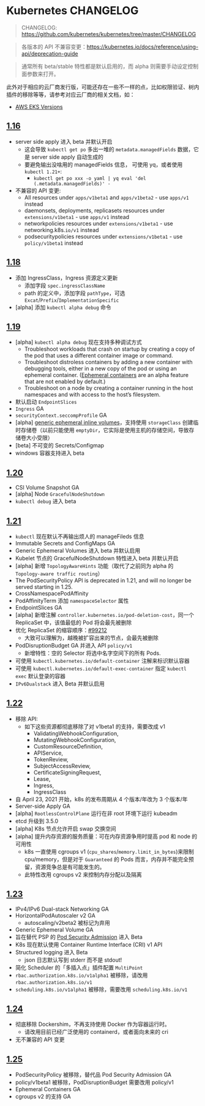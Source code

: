 # Kubernetes CHANGELOG

>CHANGELOG: https://github.com/kubernetes/kubernetes/tree/master/CHANGELOG

>各版本的 API 不兼容变更：https://kubernetes.io/docs/reference/using-api/deprecation-guide

>通常所有 beta/stable 特性都是默认启用的，而 alpha 则需要手动设定控制面参数来打开。

此外对于相应的云厂商发行版，可能还存在一些不一样的点，比如权限验证、树内插件的移除等等，请参考对应云厂商的相关文档，如：

- [AWS EKS Versions](https://docs.aws.amazon.com/zh_cn/eks/latest/userguide/kubernetes-versions.html)

## [1.16](https://github.com/kubernetes/kubernetes/blob/master/CHANGELOG/CHANGELOG-1.16.md#whats-new-major-themes)

- server side apply 进入 beta 并默认开启
  - 这会导致 `kubectl get po` 多出一堆的 `metadata.managedFields` 数据，它是 server side apply 自动生成的
  - 要避免输出没啥用的 managedFields 信息， 可使用 yq，或者使用 `kubectl 1.21+`:
    - `kubectl get po xxx -o yaml | yq eval 'del (.metadata.managedFields)' -`
- 不兼容的 API 变更:
    - All resources under `apps/v1beta1` and `apps/v1beta2` - use `apps/v1` instead
    - daemonsets, deployments, replicasets resources under `extensions/v1beta1` - use `apps/v1` instead
    - networkpolicies resources under `extensions/v1beta1` - use networking.k8s.`io/v1` instead
    - podsecuritypolicies resources under `extensions/v1beta1` - use `policy/v1beta1` instead

## [1.18](https://github.com/kubernetes/kubernetes/blob/master/CHANGELOG/CHANGELOG-1.18.md#whats-new-major-themes)

- 添加 IngressClass，Ingress 资源定义更新
  - 添加字段 `spec.ingressClassName`
  - path 的定义中，添加字段 `pathType`，可选 `Excat`/`Prefix`/`ImplementationSpecific`
- [alpha] 添加 `kubectl alpha debug` 命令


## [1.19](https://github.com/kubernetes/kubernetes/blob/master/CHANGELOG/CHANGELOG-1.19.md#whats-new-major-themes)

- [alpha] `kubectl alpha debug` 现在支持多种调试方式
  - Troubleshoot workloads that crash on startup by creating a copy of the pod that uses a different container image or command. 
  - Troubleshoot distroless containers by adding a new container with debugging tools, either in a new copy of the pod or using an ephemeral container. ([Ephemeral containers](https://github.com/kubernetes/enhancements/tree/master/keps/sig-node/277-ephemeral-containers) are an alpha feature that are not enabled by default.) 
  - Troubleshoot on a node by creating a container running in the host namespaces and with access to the host’s filesystem. 
- 默认启动 `EndpointSlices`
- `Ingress` GA
- `securityContext.seccompProfile` GA
- [alpha] [generic ephemeral inline volumes](https://github.com/kubernetes/enhancements/tree/master/keps/sig-storage/1698-generic-ephemeral-volumes)，支持使用 `storageClass` 创建临时存储卷（以前只能使用 `emptyDir`，它实际是使用主机的存储空间，导致存储卷大小受限）
- [beta] 不可变的 Secrets/Configmap
- windows 容器支持进入 beta

## [1.20](https://github.com/kubernetes/kubernetes/blob/master/CHANGELOG/CHANGELOG-1.20.md#whats-new-major-themes)

- CSI Volume Snapshot GA
- [alpha] Node `GracefulNodeShutdown`
- `kubectl debug` 进入 beta


## [1.21](https://github.com/kubernetes/kubernetes/blob/master/CHANGELOG/CHANGELOG-1.21.md#whats-new-major-themes)

- `kubectl` 现在默认不再输出烦人的 manageFileds 信息
- Immutable Secrets and ConfigMaps GA
- Generic Ephemeral Volumes 进入 beta 并默认启用
- Kubelet 节点的 GracefulNodeShutdown 特性进入 beta 并默认开启
- [alpha] 新增 `TopologyAwareHints` 功能（取代了之前同为 alpha 的 `Topology-aware traffic routing`）
- The PodSecurityPolicy API is deprecated in 1.21, and will no longer be served starting in 1.25.
- CrossNamespacePodAffinity
- PodAffinityTerm 添加 `namespaceSelector` 属性
- EndpointSlices GA
- [alpha] 新增注解 `controller.kubernetes.io/pod-deletion-cost`，同一个 ReplicaSet 中，该值最低的 Pod 将会最先被删除
- 优化 ReplicaSet 的缩容顺序：[#99212](https://github.com/kubernetes/kubernetes/pull/99212)
  - 大致可以理解为，越晚被扩容出来的节点，会最先被删除
- PodDisruptionBudget GA 并进入 API `policy/v1`
  - 新增特性：空的 Selector 将选中名字空间下的所有 Pods.
- 可使用 `kubectl.kubernetes.io/default-container` 注解来标识默认容器
- 可使用 `kubectl.kubernetes.io/default-exec-container` 指定 `kubectl exec` 默认登录的容器
- `IPv6Dualstack` 进入 Beta 并默认启用


## [1.22](https://github.com/kubernetes/kubernetes/blob/master/CHANGELOG/CHANGELOG-1.22.md#whats-new-major-themes)

- 移除 API: [](https://kubernetes.io/docs/reference/using-api/deprecation-guide/#v1-22)
    - 如下这些资源都彻底移除了对 v1beta1 的支持，需要改成 v1
      - ValidatingWebhookConfiguration, 
      - MutatingWebhookConfiguration,
      - CustomResourceDefinition, 
      - APIService, 
      - TokenReview, 
      - SubjectAccessReview, 
      - CertificateSigningRequest, 
      - Lease, 
      - Ingress,
      - IngressClass
- 自 April 23, 2021 开始，k8s 的发布周期从 4 个版本/年改为 3 个版本/年
- Server-side Apply GA
- [alpha] `RootlessControlPlane` 运行在非 root 环境下运行 kubeadm
- etcd 升级到 3.5.0
- [alpha] K8s 节点允许开启 swap 交换空间
- [alpha] 提升内存资源的服务质量：可在内存资源争用时提高 pod 和 node 的可用性
  - k8s 一直使用 cgroups v1 (`cpu_shares`/`memory.limit_in_bytes`)来限制 cpu/memory，但是对于 `Guaranteed` 的 Pods 而言，内存并不能完全预留，资源竞争总是有可能发生的。
  - 此特性改用 cgroups v2 来控制内存分配以及隔离


## [1.23](https://github.com/kubernetes/kubernetes/blob/master/CHANGELOG/CHANGELOG-1.23.md#whats-new-major-themes)


- IPv4/IPv6 Dual-stack Networking GA
- HorizontalPodAutoscaler v2 GA
  - autoscaling/v2beta2 被标记为弃用
- Generic Ephemeral Volume GA
- 旨在替代 PSP 的 [Pod Security Admission](https://kubernetes.io/docs/concepts/security/pod-security-admission/) 进入 Beta
- K8s 现在默认使用 Container Runtime Interface (CRI) v1 API
- Structured logging 进入 Beta
  - json 日志默认写到 stderr 而不是 stdout!
- 简化 Scheduler 的「多插入点」插件配置 `MultiPoint`
- `rbac.authorization.k8s.io/v1alpha1` 被移除，请改用`rbac.authorization.k8s.io/v1`
- `scheduling.k8s.io/v1alpha1` 被移除，需要改用 `scheduling.k8s.io/v1`

## [1.24](https://github.com/kubernetes/kubernetes/blob/master/CHANGELOG/CHANGELOG-1.24.md#whats-new-major-themes)

- 彻底移除 Dockershim，不再支持使用 Docker 作为容器运行时。
  - 请改用目前已经广泛使用的 containerd，或者面向未来的 cri
- 无不兼容的 API 变更

## [1.25](https://github.com/kubernetes/kubernetes/blob/master/CHANGELOG/CHANGELOG-1.25.md#whats-new-major-themes)

- PodSecurityPolicy 被移除，替代品 Pod Security Admission GA
- policy/v1beta1 被移除，PodDisruptionBudget 需要改用 policy/v1
- Ephemeral Containers GA
- cgroups v2 的支持 GA

